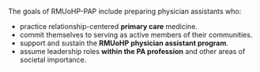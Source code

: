 The goals of RMUoHP-PAP include preparing physician assistants who:

- practice <span class="highlight">relationship-centered</span> **primary care** medicine.
- <span class="highlight">commit themselves to serving as active members</span> of their communities.
- <span class="highlight">support and sustain</span> the **RMUoHP physician assistant program**.
- <span class="highlight">assume leadership roles</span> **within the PA profession** and other areas of societal importance.



